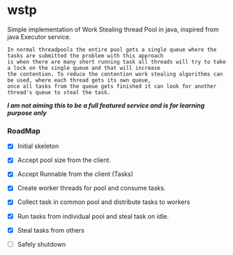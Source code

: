 # wstp
Simple implementation of Work Stealing thread Pool in java, inspired from java Executor service.
```
In normal threadpools the entire pool gets a single queue where the tasks are submitted the problem with this approach 
is when there are many short running task all threads will try to take a lock on the single queue and that will increase 
the contention. To reduce the contention work stealing algorithms can be used, where each thread gets its own queue, 
once all tasks from the queue gets finished it can look for another thread's queue to steal the task. 
```

***I am not aiming this to be a full featured service and is for learning purpose only***

### RoadMap

- [x] Initial skeleton
- [x] Accept pool size from the client.
- [x] Accept Runnable from the client (Tasks) 
- [x] Create worker threads for pool and consume tasks.
- [x] Collect task in common pool and distribute tasks to workers
- [x] Run tasks from individual pool and steal task on idle.
- [x] Steal tasks from others
- [ ] Safely shutdown


